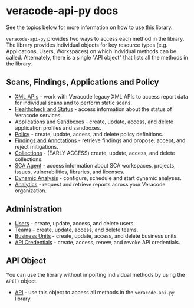 # veracode-api-py docs

See the topics below for more information on how to use this library.

`veracode-api-py` provides two ways to access each method in the library. The library provides individual objects for key resource types (e.g. Applications, Users, Workspaces) on which indvidual methods can be called. Alternately, there is a single "API object" that lists all the methods in the library.

## Scans, Findings, Applications and Policy

* [XML APIs](xml.md) - work with Veracode legacy XML APIs to access report data for individual scans and to perform static scans.
* [Healthcheck and Status](healthcheck.md) - access information about the status of Veracode services.
* [Applications and Sandboxes](applications.md) - create, update, access, and delete application profiles and sandboxes.
* [Policy](policy.md) - create, update, access, and delete policy definitions.
* [Findings and Annotations](findings.md) - retrieve findings and propose, accept, and reject mitigations.
* [Collections](collections.md) - (EARLY ACCESS) create, update, access, and delete collections.
* [SCA Agent](sca.md) - access information about SCA workspaces, projects, issues, vulnerabilities, libraries, and licenses.
* [Dynamic Analysis](dynamic.md) - configure, schedule and start dynamic analyses.
* [Analytics](analytics.md) - request and retrieve reports across your Veracode organization.

## Administration

* [Users](users.md) - create, update, access, and delete users.
* [Teams](teams.md) - create, update, access, and delete teams.
* [Business Units](businessunits.md) - create, update, access, and delete business units.
* [API Credentials](apicreds.md) - create, access, renew, and revoke API credentials.

## API Object

You can use the library without importing individual methods by using the `API()` object.

* [API](api.md) - use this object to access all methods in the `veracode-api-py` library.